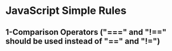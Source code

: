 # JavaScript Simple Rules

## 1-Comparison Operators ("===" and "!==" should be used instead of "==" and "!=")
